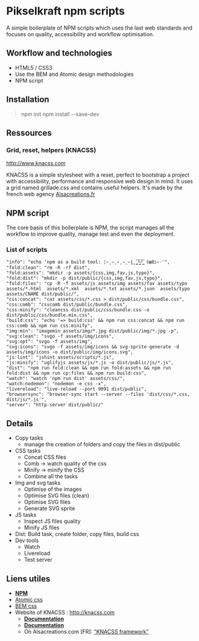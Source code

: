 # Pikselkraft npm scripts
A simple boilerplate of NPM scripts which uses the last web standards and focuses on quality, accessibility and workflow optimisation.

## Workflow and technologies

* HTML5 / CSS3
* Use the BEM and Atomic design methodologies
* NPM script

## Installation

> npm init
> npm install --save-dev

## Ressources

### Grid, reset, helpers (KNACSS)
http://www.knacss.com

KNACSS is a simple stylesheet with a reset, perfect to bootstrap a project with accessibility, performance and responsive web design in mind. It uses a grid named grillade.css and contains useful helpers.
It's made by the french web agency [Alsacreations.fr](http://alsacreations.fr)

## NPM script
The core basis of this boilerplate is NPM, the script manages all the workflow to improve quality, manage test and even the deployment.

### List of scripts

	"info": "echo 'npm as a build tool: ¦̵̱ ̵̱ ̵̱ ̵̱ ̵̱(̢ ̡͇̅└͇̅┘͇̅ (▤8כ−◦'",
	"fold:clean": "rm -R -rf dist",
	"fold:assets": "mkdir -p assets/{css,img,fav,js,typo}",
	"fold:dist": "mkdir -p dist/public/{css,img,fav,js,typo}",
	"fold:files": "cp -R -f assets/js assets/img assets/fav assets/typo  assets/*.html  assets/*.xml  assets/*.txt assets/*.json  assets/typo assets/CNAME dist/public/",
	"css:concat": "cat assets/css/*.css > dist/public/css/bundle.css",
	"css:comb": "csscomb dist/public/bundle.css",
	"css:minify": "cleancss dist/public/css/bundle.css -o dist/public/css/bundle.min.css",
	"build:css": "echo '=> build:css' && npm run css:concat && npm run css:comb && npm run css:minify",
	"img:min": "imagemin assets/img/*.jpg dist/public/img/*.jpg -p",
	"svg:clean": "svgo -f assets/img/icons",
	"svg:opt": "svgo -f assets/img",
	"svg:icons": "svgo -f assets/img/icons && svg-sprite-generate -d assets/img/icons -o dist/public/img/icons.svg",
	"js:lint": "jshint assets/scripts/*.js",
	"js:minify": "uglifyjs assets/js/*.js -o dist/public/js/*.js",
	"dist": "npm run fold:clean && npm run fold:assets && npm run fold:dist && npm run cp:files && npm run build:css",
	"watch": "watch 'npm run dist' assets/css/",
	"watch:nodemon": "nodemon -e css -x",
	"livereload": "live-reload --port 9091 dist/public",
	"browsersync": "browser-sync start --server --files 'dist/css/*.css, dist/js/*.js'",
	"server": "http-server dist/public/"

## Details

* Copy tasks
	* manage the creation of folders and copy the files in dist/public
* CSS tasks
  * Concat CSS files
  * Comb -> watch quality of the css
  * Minify -> minify the CSS
  * Combine all the tasks
* Img and svg tasks
  * Optimise of the images
  * Optimise SVG files (clean)
  * Optimise SVG files
  * Generate SVG sprite
* JS tasks
  * Inspect JS files quality
  * Minify JS files
* Dist: Build task, create folder, copy files, build css
* Dev tools
  * Watch
  * Livereload
  * Test server

## Liens utiles

* [**NPM**](https://www.npmjs.com)
* [Atomic css](http://bradfrost.com/blog/post/atomic-web-design/)
* [BEM css](http://getbem.com/introduction/)
* Website of KNACSS : http://knacss.com
  * [**Documentation**](https://github.com/raphaelgoetter/KNACSS/tree/master/doc)
  * [**Documentation**](https://github.com/raphaelgoetter/KNACSS/tree/master/doc)
  * On Alsacreations.com [FR]: ["KNACSS framework"](http://www.alsacreations.com/tuto/lire/1577-decouverte-du-framework-css-KNACSS.html)
